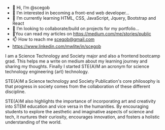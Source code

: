 - 👋 Hi, I’m @scegob
- 👀 I’m interested in becoming a front-end web developer...
- 🌱 I’m currently learning HTML, CSS, JavaScript, Jquery, Bootstrap and React
- 💞️ I’m looking to collaborate/build on projects for my portfolio...
- 📖You can read my articles on https://medium.com/me/stories/public
- 📫 How to reach me scegob@gmail.com
- https://www.linkedin.com/mwlite/in/scegob

I am a Science Technology and Society major and also a frontend bootcamp grad. This helps me a write on medium about my learning journey and sharing my thoughts. Finally I started STE{A}M an acronym for science technology engineering {art} technology.


STE{A}M a Science technology and Society Publication's core philosophy is that progress in society comes from the collaboration of these different discipline. 


STE{A}M also highlights the importance of incorporating art and creativity into STEM education and vice versa in the humanities. By encouraging students to explore the aesthetic and imaginative aspects of science and tech, it nurtures their curiosity, encourages innovation, and fosters a holistic understanding of the world.


<!---
scegob/scegob is a ✨ special ✨ repository because its `README.md` (this file) appears on your GitHub profile.
You can click the Preview link to take a look at your changes.
--->
